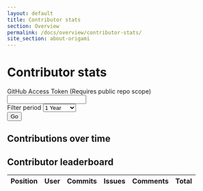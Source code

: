 ```yaml
---
layout: default
title: Contributor stats
section: Overview
permalink: /docs/overview/contributor-stats/
site_section: about-origami
---
```


<link rel="stylesheet" href="//build.origami.ft.com/bundles/css?modules=o-forms@1.0.3,o-buttons@^3.0.0" />

# Contributor stats

<div id="token-message" class="o-forms-message o-forms-message--error">
</div>
<div class="o-forms-group">
	<label class="o-forms-label" for="access-token">GitHub Access Token (Requires public repo scope)</label>
	<input id="access-token" class="o-forms-text" type="text" />
</div>

<div class="o-forms-group">
	<label class="o-forms-label" for="contrib-leaderboard__period">Filter period</label>
	<select name="" class="o-forms-select" id="select-leaderboard-period">
		<option value="12">1 Year</option>
		<option value="6">6 Months</option>
		<option value="3">3 Months</option>
		<option value="1">1 Month</option>
		<!-- <option value="1-week">1 Week</option> -->
	</select>
</div>

<div class="o-forms-group">
	<button class="o-buttons o-buttons--standout o-buttons--big" type="submit" id="get-contrib-stats">Go</button>
</div>

<h2>Contributions over time</h2>
<div id="chart_div"></div>

<h2>Contributor leaderboard</h2>
<table id="contrib-leaderboard">
	<thead>
		<tr>
			<th>Position</th>
			<th>User</th>
			<th>Commits</th>
			<th>Issues</th>
			<th>Comments</th>
			<th>Total</th>
		</tr>
	</thead>
	<tbody>
	</tbody>
</table>

<script type="text/javascript" src="https://www.google.com/jsapi"></script>
<script src="/js/contrib-stats.js"></script>

